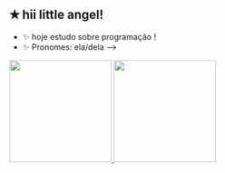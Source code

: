 ## ✭ hii little angel!

- ✨ hoje estudo sobre programação !
- ✨ Pronomes: ela/dela
-->
<div>
  <a href="https://github.com/aggiers">
  <img height="180em" src="https://github-readme-stats.vercel.app/api?username=aggiers&show_icons=true&theme=gotham&include_all_commits-true&count_private-true"/>
  <img height="180em" src="https://github-readme-stats.vercel.app/api/top-langs/?username=aggiers&layout-compact&langs_count-16&theme=gotham"/>
</div>
</div style="display: inline_block"><br>
  <img <link rel="stylesheet" type='text/css' href="https://cdn.jsdelivr.net/gh/devicons/devicon@latest/devicon.min.css" />
          
          
</div>
          
